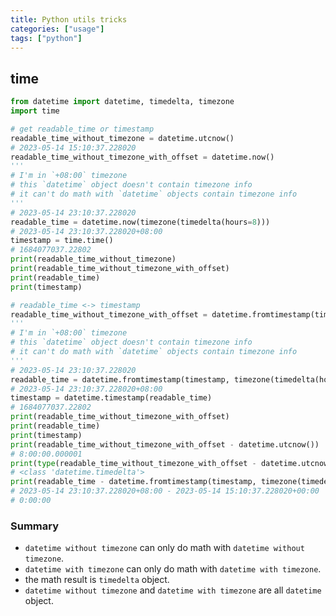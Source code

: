 ```yaml
---
title: Python utils tricks
categories: ["usage"]
tags: ["python"]
---
```


## time

```py
from datetime import datetime, timedelta, timezone
import time

# get readable_time or timestamp
readable_time_without_timezone = datetime.utcnow()
# 2023-05-14 15:10:37.228020
readable_time_without_timezone_with_offset = datetime.now()
'''
# I'm in `+08:00` timezone
# this `datetime` object doesn't contain timezone info
# it can't do math with `datetime` objects contain timezone info
'''
# 2023-05-14 23:10:37.228020
readable_time = datetime.now(timezone(timedelta(hours=8)))
# 2023-05-14 23:10:37.228020+08:00
timestamp = time.time()
# 1684077037.22802
print(readable_time_without_timezone)
print(readable_time_without_timezone_with_offset)
print(readable_time)
print(timestamp)

# readable_time <-> timestamp
readable_time_without_timezone_with_offset = datetime.fromtimestamp(timestamp)
'''
# I'm in `+08:00` timezone
# this `datetime` object doesn't contain timezone info
# it can't do math with `datetime` objects contain timezone info
'''
# 2023-05-14 23:10:37.228020
readable_time = datetime.fromtimestamp(timestamp, timezone(timedelta(hours=8)))
# 2023-05-14 23:10:37.228020+08:00
timestamp = datetime.timestamp(readable_time)
# 1684077037.22802
print(readable_time_without_timezone_with_offset)
print(readable_time)
print(timestamp)
print(readable_time_without_timezone_with_offset - datetime.utcnow())
# 8:00:00.000001
print(type(readable_time_without_timezone_with_offset - datetime.utcnow()))
# <class 'datetime.timedelta'>
print(readable_time - datetime.fromtimestamp(timestamp, timezone(timedelta(hours=0))))
# 2023-05-14 23:10:37.228020+08:00 - 2023-05-14 15:10:37.228020+00:00
# 0:00:00
```

### Summary
- `datetime without timezone` can only do math with `datetime without timezone`.
- `datetime with timezone` can only do math with `datetime with timezone`.
- the math result is `timedelta` object.
- `datetime without timezone` and `datetime with timezone` are all `datetime` object.